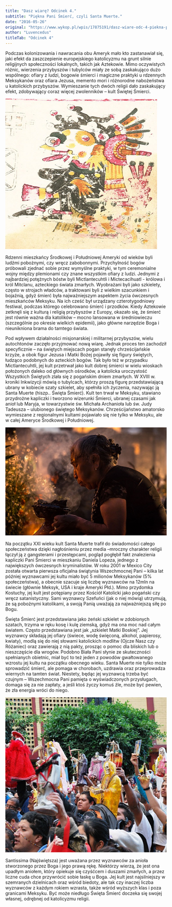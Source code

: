 ```yaml
---
title: "Dasz wiarę? Odcinek 4."
subtitle: "Piękna Pani Śmierć, czyli Santa Muerte."
date: "2016-05-26"
original: "https://www.wykop.pl/wpis/17875191/dasz-wiare-odc-4-piekna-pani-smierc-czyli-santa-mu/"
author: "Luvencedus"
titleTab: "Odcinek 4"
---
```


Podczas kolonizowania i nawracania obu Ameryk mało kto zastanawiał się, jaki efekt da zaszczepienie europejskiego katolicyzmu na grunt silnie religijnych społeczności lokalnych, takich jak Aztekowie. Mimo oczywistych różnic, wierzenia przybyszów i tubylców miały ze sobą zaskakująco dużo wspólnego: ofiary z ludzi, bogowie śmierci i magiczne praktyki u rdzennych Meksykanów oraz ofiara Jezusa, memento mori i różnorodne nabożeństwa u katolickich przybyszów. Wymieszanie tych dwóch religii dało zaskakujący efekt, zdobywający coraz więcej zwolenników – kult Świętej Śmierci.

!["Aztecki wizerunek Mitclantechutli - bogini śmierci"](../images/odc4/aztecka_bogini.jpg "Aztecki wizerunek Mitclantechutli - bogini śmierci")

Rdzenni mieszkańcy Środkowej i Południowej Ameryki od wieków byli ludźmi pobożnymi, czy wręcz zabobonnymi. Przychylność bogów próbowali zjednać sobie przez wymyślne praktyki, w tym ceremonialne wojny między plemionami czy znane wszystkim ofiary z ludzi. Jednymi z najbardziej potężnych bóstw byli Mictlantecuhtli i Mictecacihuatl - królowa i król Mitclanu, azteckiego świata zmarłych. Wyobrażani byli jako szkielety, często w strojach władców, a traktowani byli z wielkim szacunkiem i bojaźnią, gdyż śmierć była najważniejszym aspektem życia ówczesnych mieszkańców Meksyku. Na ich cześć był urządzany czterotygodniowy festiwal, podczas którego celebrowano śmierć i przodków. Kiedy Aztekowie zetknęli się z kulturą i religią przybyszów z Europy, okazało się, że śmierć jest równie ważna dla katolików – mocno lansowana w średniowieczu (szczególnie po okresie wielkich epidemii), jako główne narzędzie Boga i nieunikniona brama do tamtego świata.

Pod wpływem działalności misjonarskiej i militarnej przybyszów, wielu autochtonów zaczęło przyjmować nową wiarę. Jednak proces ten zachodził specyficznie – na świętych miejscach pogan stanęły chrześcijańskie krzyże, a obok figur Jezusa i Matki Bożej pojawiły się figury świętych, łudząco podobnych do azteckich bogów. Tak było też w przypadku Mictlantecuhtli, jej kult przetrwał jako kult dobrej śmierci w wielu wioskach położonych daleko od głównych ośrodków, a katolicka uroczystość Wszystkich Świętych zlała się z pogańskim dniem zmarłych. W XVIII w. kroniki Inkwizycji mówią o tubylcach, którzy proszą figurę przedstawiającą ubrany w kobiecie szaty szkielet, aby spełniła ich życzenia, nazywając ją Santa Muerte (hiszp.. Święta Śmierć). Kult ten trwał w Meksyku, stawiano przydrożne kapliczki i tworzono wizerunki Śmierci, ubranej czasami jak anioł lub Maryja, w towarzystwie św. Michała Archanioła lub św. Judy Tadeusza – ulubionego świętego Meksykanów. Chrześcijaństwo amatorsko wymieszane z regionalnymi kultami pojawiało się nie tylko w Meksyku, ale w całej Ameryce Środkowej i Południowej.

!["Obchody święta zmarłych w Meksyku"](../images/odc4/dia_muertos.jpg "Obchody święta zmarłych w Meksyku")

Na początku XXI wieku kult Santa Muerte trafił do świadomości całego społeczeństwa dzięki nagłośnieniu przez media –mroczny charakter religii łączył ją z gangsterami i przestępcami, pogląd pogłębił fakt znalezienia kapliczki Pani Śmierci w mieszkaniu Daniela Lopeza, jednego z największych ówczesnych kryminalistów. W roku 2001 w Mexico City została otwarta pierwsza oficjalna świątynia Wszechmocnej Pani – kilka lat później wyznawcami jej kultu miało być 5 milionów Meksykanów (5% społeczeństwa), a obecnie szacuje się liczbę wyznawców na 12mln na świecie (głównie Meksyk, USA i kraje Ameryki Płd.). Mimo przydomka Kostuchy, jej kult jest potępiany przez Kościół Katolicki jako pogański czy wręcz satanistyczny. Sami wyznawcy Szefuńci (jak o niej mówią) utrzymują, że są pobożnymi katolikami, a swoją Panią uważają za najważniejszą siłę po Bogu.

Święta Śmierć jest przedstawiana jako żeński szkielet w zdobionych szatach, trzyma w ręku kosę i kulę ziemską, gdyż ma ona moc nad całym światem. Często przedstawiana jest jak „szkielet Matki Boskiej”. Jej wyznawcy składają jej ofiary (świece, wodę święconą, alkohol, papierosy, kwiaty), modlą się do niej słowami katolickich modlitw (Ojcze Nasz czy Różaniec) oraz zawierają z nią pakty, prosząc o pomoc dla bliskich lub o nieszczęście dla wrogów. Podobno Biała Pani słynie ze skuteczności spełnianych obietnic, miał być to też jeden z powodów gwałtowanego wzrostu jej kultu na początku obecnego wieku. Santa Muerte nie tylko może sprowadzić śmierć, ale pomaga w chorobach, uzdrawia oraz przeprowadza wiernych na tamten świat. Niestety, będąc jej wyznawcą trzeba być czujnym – Wszechmocna Pani pamięta o wyświadczonych przysługach, domaga się za nie zapłaty, a jeśli ktoś życzy komuś źle, może być pewien, że zła energia wróci do niego.

!["Wierni z figurkami Santa Muerte"](../images/odc4/santa_muerte.jpg "Wierni z figurkami Santa Muerte")

Santissima (Najświętsza) jest uważana przez wyznawców za anioła stworzonego przez Boga i jego prawą rękę. Niektórzy wierzą, że jest ona upadłym aniołem, który opiekuje się czyśćcem i duszami zmarłych, a przez liczne cuda chce przywrócić sobie łaskę u Boga. Jej kult jest najsilniejszy w szemranych dzielnicach oraz wśród biedoty, ale tak czy inaczej liczba wyznawców z każdym rokiem wzrasta, także wśród wyższych klas i poza granicami Meksyku. Być może niedługo Święta Śmierć doczeka się swojej własnej, odrębnej od katolicyzmu religii.